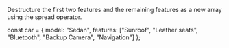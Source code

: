 Destructure the first two features and the remaining features as a new array using the spread operator.

const car = { model: "Sedan", features: ["Sunroof", "Leather seats", "Bluetooth", "Backup Camera", "Navigation"] };

